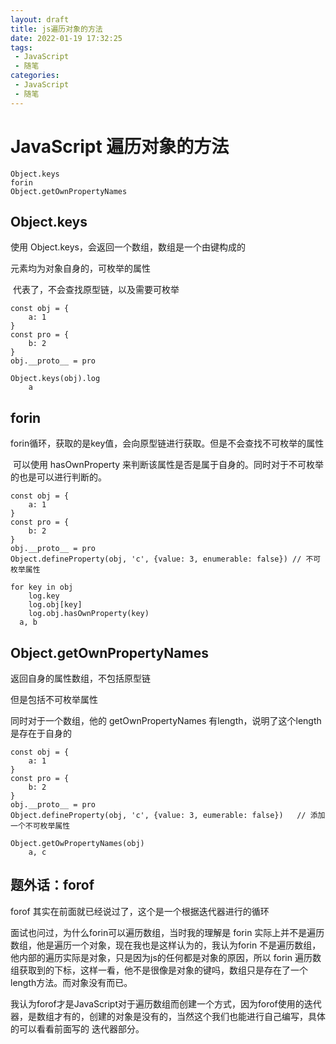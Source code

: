 ```yaml
---
layout: draft
title: js遍历对象的方法
date: 2022-01-19 17:32:25
tags:
 - JavaScript
 - 随笔
categories:
 - JavaScript
 - 随笔
---
```




#  JavaScript 遍历对象的方法

```
Object.keys
forin
Object.getOwnPropertyNames
```



## Object.keys

使用 Object.keys，会返回一个数组，数组是一个由键构成的

元素均为对象自身的，可枚举的属性

​	代表了，不会查找原型链，以及需要可枚举

```
const obj = {
	a: 1
}
const pro = {
	b: 2
}
obj.__proto__ = pro

Object.keys(obj).log
	a
```



## forin

forin循环，获取的是key值，会向原型链进行获取。但是不会查找不可枚举的属性

​	可以使用 hasOwnProperty 来判断该属性是否是属于自身的。同时对于不可枚举的也是可以进行判断的。

```
const obj = {
	a: 1
}
const pro = {
	b: 2
}
obj.__proto__ = pro
Object.defineProperty(obj, 'c', {value: 3, enumerable: false}) // 不可枚举属性

for key in obj
	log.key
	log.obj[key]
	log.obj.hasOwnProperty(key)
  a, b
```



## Object.getOwnPropertyNames

返回自身的属性数组，不包括原型链

但是包括不可枚举属性

同时对于一个数组，他的 getOwnPropertyNames 有length，说明了这个length是存在于自身的

```
const obj = {
	a: 1
}
const pro = {
	b: 2
}
obj.__proto__ = pro
Object.defineProperty(obj, 'c', {value: 3, eumerable: false})	// 添加一个不可枚举属性

Object.getOwPropertyNames(obj)
	a, c
```



## 题外话：forof

forof 其实在前面就已经说过了，这个是一个根据迭代器进行的循环

面试也问过，为什么forin可以遍历数组，当时我的理解是 forin 实际上并不是遍历数组，他是遍历一个对象，现在我也是这样认为的，我认为forin 不是遍历数组，他内部的遍历实际是对象，只是因为js的任何都是对象的原因，所以 forin 遍历数组获取到的下标，这样一看，他不是很像是对象的键吗，数组只是存在了一个length方法。而对象没有而已。

我认为forof才是JavaScript对于遍历数组而创建一个方式，因为forof使用的迭代器，是数组才有的，创建的对象是没有的，当然这个我们也能进行自己编写，具体的可以看看前面写的 迭代器部分。

